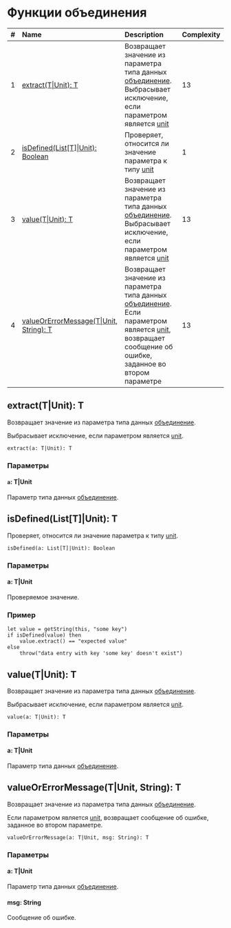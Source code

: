 # Функции объединения

| # | Name | Description | Complexity |
| :--- | :--- | :--- | :--- |
| 1 | [extract(T&#124;Unit): T](#extract) | Возвращает значение из параметра типа данных [объединение](/ride/data-types/union.md).<br>Выбрасывает исключение, если параметром является [unit](/ride/data-types/unit.md) | 13 |
| 2 | [isDefined(List[T]&#124;Unit): Boolean](#isDefined) | Проверяет, относится ли значение параметра к типу [unit](/ride/data-types/unit.md) | 1 |
| 3 | [value(T&#124;Unit): T](#value) | Возвращает значение из параметра типа данных [объединение](/ride/data-types/union.md).<br>Выбрасывает исключение, если параметром является [unit](/ride/data-types/unit.md) | 13 |
| 4 | [valueOrErrorMessage(T&#124;Unit, String): T](#value-error) | Возвращает значение из параметра типа данных [объединение](/ride/data-types/union.md).<br>Если параметром является [unit](/ride/data-types/unit.md), возвращает сообщение об ошибке, заданное во втором параметре | 13 |

## extract(T|Unit): T<a id="extract"></a>

Возвращает значение из параметра типа данных [объединение](/ride/data-types/union.md).

Выбрасывает исключение, если параметром является [unit](/ride/data-types/unit.md).

``` ride
extract(a: T|Unit): T
```

### Параметры

#### `a`: T|Unit

Параметр типа данных [объединение](/ride/data-types/union.md).

## isDefined(List[T]|Unit): T<a id="isDefined"></a>

Проверяет, относится ли значение параметра к типу [unit](/ride/data-types/unit.md).

```ride
isDefined(a: List[T]|Unit): Boolean
```

### Параметры

#### a: T|Unit

Проверяемое значение.

### Пример

```ride
let value = getString(this, "some key")
if isDefined(value) then
    value.extract() == "expected value"
else
    throw("data entry with key 'some key' doesn't exist")
```

## value(T|Unit): T<a id="value"></a>

Возвращает значение из параметра типа данных [объединение](/ride/data-types/union.md).

Выбрасывает исключение, если параметром является [unit](/ride/data-types/unit.md).

``` ride
value(a: T|Unit): T
```

### Параметры

#### a: T|Unit

Параметр типа данных [объединение](/ride/data-types/union.md).

## valueOrErrorMessage(T|Unit, String): T<a id="value-error"></a>

Возвращает значение из параметра типа данных [объединение](/ride/data-types/union.md).

Если параметром является [unit](/ride/data-types/unit.md), возвращает сообщение об ошибке, заданное во втором параметре.

``` ride
valueOrErrorMessage(a: T|Unit, msg: String): T
```

### Параметры

#### a: T|Unit

Параметр типа данных [объединение](/ride/data-types/union.md).

#### msg: String

Сообщение об ошибке.
